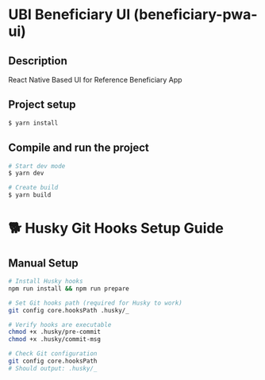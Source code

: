 # UBI Beneficiary UI (beneficiary-pwa-ui)

## Description
React Native Based UI for Reference Beneficiary App

## Project setup
```bash
$ yarn install
```

## Compile and run the project
```bash
# Start dev mode
$ yarn dev

# Create build
$ yarn build
```

# 🐕 Husky Git Hooks Setup Guide

## Manual Setup

```bash
# Install Husky hooks
npm run install && npm run prepare

# Set Git hooks path (required for Husky to work)
git config core.hooksPath .husky/_

# Verify hooks are executable
chmod +x .husky/pre-commit
chmod +x .husky/commit-msg

# Check Git configuration
git config core.hooksPath
# Should output: .husky/_
```
